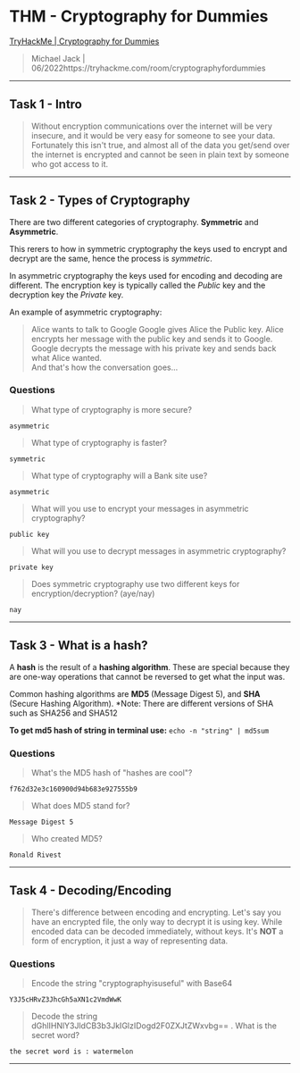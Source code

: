 # THM - Cryptography for Dummies

[TryHackMe | Cryptography for Dummies](https://tryhackme.com/room/cryptographyfordummies)

> Michael Jack | 06/2022https://tryhackme.com/room/cryptographyfordummies

---

## Task 1 - Intro

> Without encryption communications over the internet will be very insecure, and it would be very easy for someone to see your data. 
> Fortunately this isn't true, and almost all of the data you get/send over the internet is encrypted and cannot be seen in plain text by someone who got access to it.

---

## Task 2 - Types of Cryptography

There are two different categories of cryptography. **Symmetric** and **Asymmetric**.

This rerers to how in symmetric cryptography the keys used to encrypt and decrypt are the same, hence the process is *symmetric*.

In asymmetric cryptography the keys used for encoding and decoding are different. The encryption key is typically called the *Public* key and the decryption key the *Private* key.

An example of asymmetric cryptography:

> Alice wants to talk to Google
> Google gives Alice the Public key.
> Alice encrypts her message with the public key and sends it to Google.
> Google decrypts the message with his private key and sends back what Alice wanted.  
> And that's how the conversation goes...

### Questions

> What type of cryptography is more secure?

```
asymmetric
```

> What type of cryptography is faster?

```
symmetric
```

> What type of cryptography will a Bank site use?

```
asymmetric
```

> What will you use to encrypt your messages in asymmetric cryptography?

```
public key
```

> What will you use to decrypt messages in asymmetric cryptography?

```
private key
```

> Does symmetric cryptography use two different keys for encryption/decryption? (aye/nay)

```
nay
```

---

## Task 3 - What is a hash?

A **hash** is the result of a **hashing algorithm**. These are special because they are one-way operations that cannot be reversed to get what the input was. 

Common hashing algorithms are **MD5** (Message Digest 5), and **SHA** (Secure Hashing Algorithm). *Note: There are different versions of SHA such as SHA256 and SHA512

**To get md5 hash of string in terminal use:**  ```echo -n "string" | md5sum``` 

### Questions

> What's the MD5 hash of "hashes are cool"?

```
f762d32e3c160900d94b683e927555b9
```

> What does MD5 stand for?

```
Message Digest 5
```

> Who created MD5?

```
Ronald Rivest
```

---

## Task 4 - Decoding/Encoding

> There's difference between encoding and encrypting. Let's say you have an encrypted file, the only way to decrypt it is using key. 
> While encoded data can be decoded immediately, without keys. It's **NOT** a form of encryption, it just a way of representing data.

### Questions

> Encode the string "cryptographyisuseful" with Base64

```
Y3J5cHRvZ3JhcGh5aXN1c2VmdWwK
```

> Decode the string dGhlIHNlY3JldCB3b3JkIGlzIDogd2F0ZXJtZWxvbg== . What is the secret word?

```
the secret word is : watermelon
```

---

